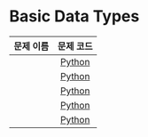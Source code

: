 # Basic Data Types

| 문제 이름 | 문제 코드 |
|:----------:|:----------:|
| []() | [Python](https://github.com/kang-heesue/algorithm/blob/main/HackerRank/Python/Basic_Data_Types) |
| []() | [Python](https://github.com/kang-heesue/algorithm/blob/main/HackerRank/Python/Basic_Data_Types) |
| []() | [Python](https://github.com/kang-heesue/algorithm/blob/main/HackerRank/Python/Basic_Data_Types) |
| []() | [Python](https://github.com/kang-heesue/algorithm/blob/main/HackerRank/Python/Basic_Data_Types) |
| []() | [Python](https://github.com/kang-heesue/algorithm/blob/main/HackerRank/Python/Basic_Data_Types) |

